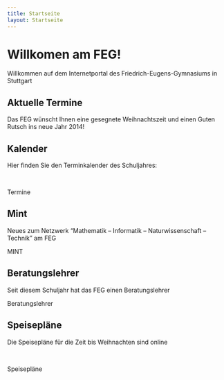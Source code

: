 ```yaml
---
title: Startseite
layout: Startseite
---
```


<!-- Jumbotron -->
<div class="jumbotron">
  <h1>
    Willkomen am FEG!
  </h1>
  <p class="lead">
    Willkommen auf dem Internetportal des Friedrich-Eugens-Gymnasiums in Stuttgart
  </p>
  <p>
    <a class="btn btn-lg btn-success" role="button">
      <script type="text/javascript">
        countdown("zum Schulbeginn", "January 6, 2014 23:59:59 GMT+1");
      </script>
    </a>
  </p>
</div>

<!-- News -->
<div class="row">
  <div class="col-lg-4">
    <h2>
      Aktuelle Termine
    </h2>
    <p>
      Das FEG wünscht Ihnen eine gesegnete Weihnachtszeit und einen Guten Rutsch ins neue Jahr 2014!
    </p>
  </div>
  <div class="col-lg-4">
    <h2>
      Kalender
    </h2>
    <p>
      Hier finden Sie den Terminkalender des Schuljahres:
    </p>
    <br/>
    <p>
      <a class="btn btn-primary" role="button">
        <i class="fa fa-external-link">
        </i>
        Termine
      </a>
    </p>
  </div>
  <div class="col-lg-4">
    <h2>
      Mint
    </h2>
    <p>
      Neues zum Netzwerk “Mathematik – Informatik – Naturwissenschaft – Technik” am FEG
    </p>
    <p>
      <a class="btn btn-primary" role="button">
        <i class="fa fa-external-link">
        </i>
        MINT
      </a>
    </p>
  </div>
  <div class="col-lg-4">
    <h2>
      Beratungslehrer
    </h2>
    <p>
      Seit diesem Schuljahr hat das FEG einen Beratungslehrer
    </p>
    <p>
      <a class="btn btn-primary" role="button">
        <i class="fa fa-external-link">
        </i>
        Beratungslehrer
      </a>
    </p>
  </div>
  <div class="col-lg-4">
    <h2>
      Speisepläne
    </h2>
    <p>
      Die Speisepläne für die Zeit bis Weihnachten sind online
    </p>
    <br/>
    <p>
      <a class="btn btn-primary" role="button">
        <i class="fa fa-external-link">
        </i>
        Speisepläne
      </a>
    </p>
  </div>
</div>
<div>
  <div>
    <div>
      <div>
